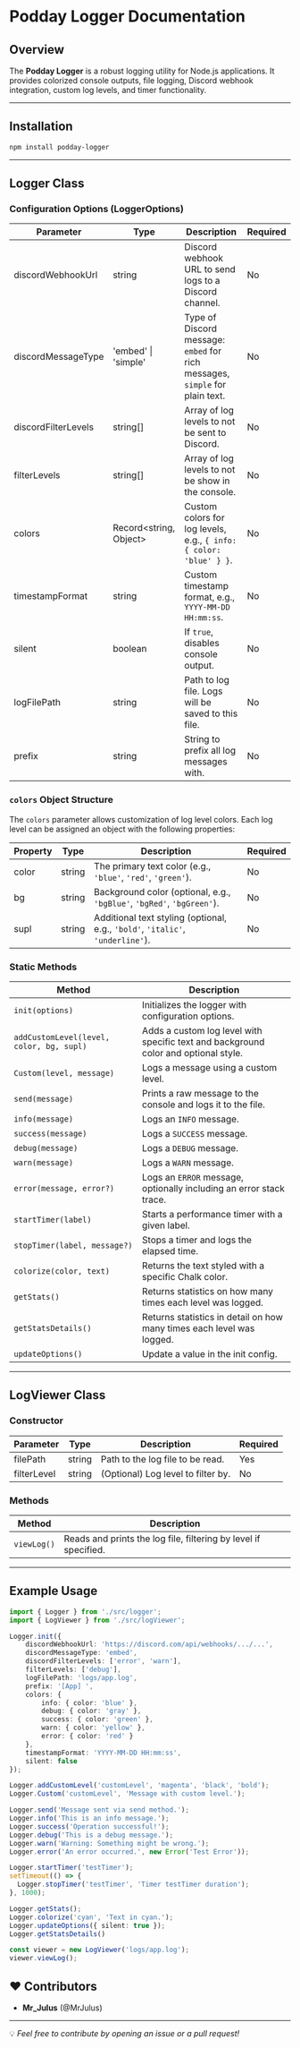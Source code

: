 # Podday Logger Documentation
## Overview
The **Podday Logger** is a robust logging utility for Node.js applications. It provides colorized console outputs, file logging, Discord webhook integration, custom log levels, and timer functionality.

---

## Installation
```bash
npm install podday-logger
```

---

## Logger Class

### Configuration Options (LoggerOptions)
| Parameter             | Type                | Description                                                                                        | Required |
|------------------------|---------------------|---------------------------------------------------------------------------------------------------|----------|
| discordWebhookUrl      | string              | Discord webhook URL to send logs to a Discord channel.                                            | No       |
| discordMessageType     | 'embed' \| 'simple' | Type of Discord message: `embed` for rich messages, `simple` for plain text.                      | No       |
| discordFilterLevels    | string[]            | Array of log levels to not be sent to Discord.                                                     | No       |
| filterLevels           | string[]            | Array of log levels to not be show in the console.                                                  | No       |
| colors                 | Record<string, Object> | Custom colors for log levels, e.g., `{ info: { color: 'blue' } }`.                                | No       |
| timestampFormat        | string              | Custom timestamp format, e.g., `YYYY-MM-DD HH:mm:ss`.                                              | No       |
| silent                 | boolean             | If `true`, disables console output.                                                               | No       |
| logFilePath            | string              | Path to log file. Logs will be saved to this file.                                                 | No       |
| prefix                 | string              | String to prefix all log messages with.                                                           | No       |

### `colors` Object Structure

The `colors` parameter allows customization of log level colors. Each log level can be assigned an object with the following properties:

| Property  | Type      | Description                                                                                      | Required |
|-----------|----------|--------------------------------------------------------------------------------------------------|----------|
| color     | string   | The primary text color (e.g., `'blue'`, `'red'`, `'green'`).                                    | No      |
| bg        | string   | Background color (optional, e.g., `'bgBlue'`, `'bgRed'`, `'bgGreen'`).                          | No       |
| supl      | string   | Additional text styling (optional, e.g., `'bold'`, `'italic'`, `'underline'`).                  | No       |

### Static Methods
| Method                        | Description                                                                                   |
|--------------------------------|-----------------------------------------------------------------------------------------------|
| `init(options)` | Initializes the logger with configuration options.                                              |
| `addCustomLevel(level, color, bg, supl)` | Adds a custom log level with specific text and background color and optional style.           |
| `Custom(level, message)`       | Logs a message using a custom level.                                                           |
| `send(message)`                | Prints a raw message to the console and logs it to the file.                                    |
| `info(message)`                | Logs an `INFO` message.                                                                         |
| `success(message)`             | Logs a `SUCCESS` message.                                                                      |
| `debug(message)`               | Logs a `DEBUG` message.                                                                        |
| `warn(message)`                | Logs a `WARN` message.                                                                         |
| `error(message, error?)`       | Logs an `ERROR` message, optionally including an error stack trace.                            |
| `startTimer(label)`            | Starts a performance timer with a given label.                                                 |
| `stopTimer(label, message?)`   | Stops a timer and logs the elapsed time.                                                       |
| `colorize(color, text)`        | Returns the text styled with a specific Chalk color.                                            |
| `getStats()`                   | Returns statistics on how many times each level was logged.                                     |
| `getStatsDetails()`            | Returns statistics in detail on how many times each level was logged.                            |
| `updateOptions()`              | Update a value in the init config.                                                               |

---

## LogViewer Class

### Constructor
| Parameter   | Type   | Description                            | Required |
|-------------|--------|----------------------------------------|----------|
| filePath    | string | Path to the log file to be read.        | Yes      |
| filterLevel | string | (Optional) Log level to filter by.      | No       |

### Methods
| Method                | Description                                           |
|-----------------------|-------------------------------------------------------|
| `viewLog()`            | Reads and prints the log file, filtering by level if specified. |

---

## Example Usage
```typescript
import { Logger } from './src/logger';
import { LogViewer } from './src/logViewer';

Logger.init({
    discordWebhookUrl: 'https://discord.com/api/webhooks/.../...',
    discordMessageType: 'embed',
    discordFilterLevels: ['error', 'warn'],
    filterLevels: ['debug'],
    logFilePath: 'logs/app.log',
    prefix: '[App] ',
    colors: {
        info: { color: 'blue' },
        debug: { color: 'gray' },
        success: { color: 'green' },
        warn: { color: 'yellow' },
        error: { color: 'red' }
    },
    timestampFormat: 'YYYY-MM-DD HH:mm:ss',
    silent: false
});

Logger.addCustomLevel('customLevel', 'magenta', 'black', 'bold');
Logger.Custom('customLevel', 'Message with custom level.');

Logger.send('Message sent via send method.');
Logger.info('This is an info message.');
Logger.success('Operation successful!');
Logger.debug('This is a debug message.');
Logger.warn('Warning: Something might be wrong.');
Logger.error('An error occurred.', new Error('Test Error'));

Logger.startTimer('testTimer');
setTimeout(() => {
  Logger.stopTimer('testTimer', 'Timer testTimer duration');
}, 1000);

Logger.getStats();
Logger.colorize('cyan', 'Text in cyan.');
Logger.updateOptions({ silent: true });
Logger.getStatsDetails()

const viewer = new LogViewer('logs/app.log');
viewer.viewLog();
```

## ❤️ Contributors
- **Mr_Julus** (@MrJulus)

---
💡 *Feel free to contribute by opening an issue or a pull request!*
